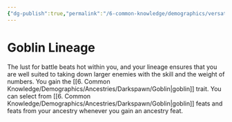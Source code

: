 ```yaml
---
{"dg-publish":true,"permalink":"/6-common-knowledge/demographics/versatile-heritages/mixed-lineage/goblin-lineage/","noteIcon":""}
---
```


# Goblin Lineage

The lust for battle beats hot within you, and your lineage ensures that you are well suited to taking down larger enemies with the skill and the weight of numbers. You gain the [[6. Common Knowledge/Demographics/Ancestries/Darkspawn/Goblin\|goblin]] trait. You can select from [[6. Common Knowledge/Demographics/Ancestries/Darkspawn/Goblin\|goblin]] feats and feats from your ancestry whenever you gain an ancestry feat. 